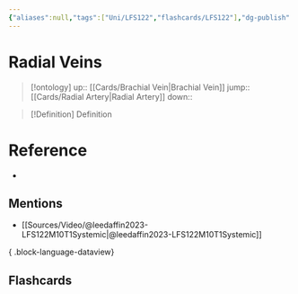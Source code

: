 ```yaml
---
{"aliases":null,"tags":["Uni/LFS122","flashcards/LFS122"],"dg-publish":true,"permalink":"/cards/radial-veins/","dgPassFrontmatter":true}
---
```


# Radial Veins

> [!ontology]
> up:: [[Cards/Brachial Vein\|Brachial Vein]]
> jump:: [[Cards/Radial Artery\|Radial Artery]]
> down:: 

> [!Definition] Definition

# Reference

- 

## Mentions

- [[Sources/Video/@leedaffin2023-LFS122M10T1Systemic\|@leedaffin2023-LFS122M10T1Systemic]]

{ .block-language-dataview}

## Flashcards